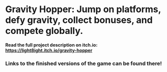 # Gravity Hopper: Jump on platforms, defy gravity, collect bonuses, and compete globally.
**Read the full project description on itch.io:
https://light8ight.itch.io/gravity-hopper**
### Links to the finished versions of the game can be found there!

